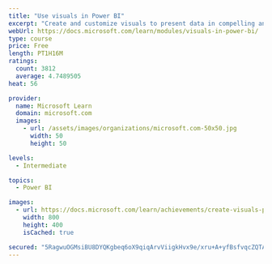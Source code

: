 ```yaml
---
title: "Use visuals in Power BI"
excerpt: "Create and customize visuals to present data in compelling and insightful ways."
webUrl: https://docs.microsoft.com/learn/modules/visuals-in-power-bi/
type: course
price: Free
length: PT1H16M
ratings:
  count: 3812
  average: 4.7489505
heat: 56

provider:
  name: Microsoft Learn
  domain: microsoft.com
  images:
    - url: /assets/images/organizations/microsoft.com-50x50.jpg
      width: 50
      height: 50

levels:
  - Intermediate

topics:
  - Power BI

images:
  - url: https://docs.microsoft.com/learn/achievements/create-visuals-power-bi-desktop-social.png
    width: 800
    height: 400
    isCached: true

secured: "5RagwuOGMsiBU8DYQKgbeq6oX9qiqArvViigkHvx9e/xru+A+yfBsfvqcZQTA20ZhDA3AD9VYVymqfBwz8r9QYORb/WY5poo5H6qNTk+NeZR98iBDOQ6A3GJABS0M0UdYDIsvauCPLHHZ1NvNVhbgX8U8O3Q2G66GQ8VxDgQVLZL811rQtjS1p9b0+NUd+64fTwOvUiU5Y54IhnUpyhqia9LMgCvTUTX/9RFEAlQ+kPNvtW6BcEEqyvD0CLiT58EGDbP2bbitJrXCgPG0/Hi3gSGVOOM253CV9aRyxsZiiNEUD0GAVx+l6N6SgXf9pRd9h5J7syzwn7Nd06qv1o+654x/n+32Xv/FVPajYwiAsF5eb/pf8hgp0an8GvAGeWu5TeVmLWpZM/1EujioLcHGFsNwbAG0BYzLic36hhCmN0=;j6mWYqJmsWp64FUhwkWmiw=="
---
```


